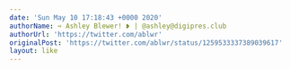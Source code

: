 ```yaml
---
date: 'Sun May 10 17:18:43 +0000 2020'
authorName: ➺ Ashley Blewer! ❥ | @ashley@digipres.club
authorUrl: 'https://twitter.com/ablwr'
originalPost: 'https://twitter.com/ablwr/status/1259533337389039617'
layout: like
---
```

